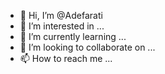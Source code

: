 - 👋 Hi, I’m @Adefarati
- 👀 I’m interested in ...
- 🌱 I’m currently learning ...
- 💞️ I’m looking to collaborate on ...
- 📫 How to reach me ...

<!---
Adefarati/Adefarati is a ✨ special ✨ repository because its `README.md` (this file) appears on your GitHub profile.
You can click the Preview link to take a look at your changes.
--->
